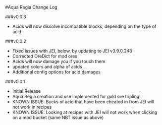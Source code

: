 #Aqua Regia Change Log

###v0.0.3
* Acids will now dissolve incompatible blocks, depending on the type of acid

###v0.0.2
* Fixed issues with JEI, below, by updating to JEI v3.9.0.248
* Corrected OreDict for mod ores
* Acids will now damage you if you touch them
* updated colors and alpha of acids
* Additional config options for acid damages

###v0.0.1
* Initial Release
* Aqua Regia creation and use implemented for gold ore tripling!
* KNOWN ISSUE: Bucks of acid that have been cheated in from JEI will not work in recipes
* KNOWN ISSUE: Looking at recipes with JEI will not work when clicking on a mod bucket (same NBT issue as above)